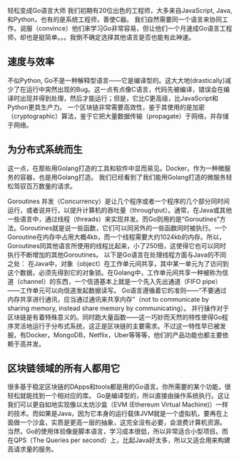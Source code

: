 轻松变成Go语言大师
我们初期有20位出色的工程师，大多来自JavaScript, Java, 和Python，也有的是系统工程师，善使C器。
我们自然需要同一个语言来协同工作。说服（convince）他们来学习Go非常容易，但让他们一个月速成Go语言工程师，却也是挺简单。。。我倒不确定选择其他语言是否也能有此神速。

## 速度与效率
不似Python, Go不是一种解释型语言——它是编译型的。这大大地(drastically)减少了在运行中突然出现的Bug。这一点有点像C语言，代码先被编译，错误会在编译时出现并得到处理，然后才能运行；但是，它比C更高级，比JavaScript和Python更具生产力。
一个区块链非常需要高效性，鉴于其使用的是加密（cryptographic）算法，鉴于它把大量数据传输（propagate）于网络，并存储于网络。

## 为分布式系统而生
这一点，在那些用Golang打造的工具和软件中显而易见。Docker，作为一种微服务的容器，也是用Golang打造。
我们已经看到了我们能用Golang打造的微服务轻松驾驭百万数量的请求。

Goroutines
并发（Concurrency）是让几个程序或者一个程序的几个部分同时间运行，或者说并行，以提升计算机的吞吐量（throughput）。通常，在Java或其他一些语言中，通过线程（threads）来实现并发。而Go则用的是“Goroutines”方法。Goroutines就是说一些函数，它们可以同另外的一些函数同时被执行。一个Goroutine在内存中占用大概4kb，而一个线程需要大约1024kb的内存。所以，Goroutines同其他语言所使用的线程比起来，小了250倍，这使得它也可以同时执行不断增加的其他Goroutines。
以下是Go语言在处理线程方面与Java的不同之处：
在Java中，对象（object）在工作单元间共享，其中某一单元为了访问到这个数据，必须先得到它的对象锁。在Golang中，工作单元间共享一种被称为信道（channel）的东西，一个信道基本上就是一个先入先出通道（FIFO pipe）——工作单元可以向信道发起数据读写。
Go语言遵循着它的准则——“不要通过内存共享进行通讯，应当通过通讯来共享内存”（not to communicate by sharing memory, instead share memory by communicating）。
并行操作对于区块链是有着特殊意义的。同时跑大量函数——这一巧妙而天然的特性使得Go程序灵活地运行于分布式系统，这正是区块链的主要需求。不过这一特性早已被发掘，有Docker，MongoDB，Netflix，Uber等等等，他们的产品功能也都主要依赖于高并发。

## 区块链领域的所有人都用它
很多基于稳定区块链的DApps和tools都是用的Go语言。你所需要的某个功能，很轻松就能找到一个相对应的库。
Go是编译型的，所以直接由操作系统执行。这让我们可以更自如地实现像以太坊沙盒（EVM (Ethereum Virtual Machine)）一样的技术。而如果是Java，因为它本身的运行载体JVM就是一个虚拟机，要再在上面做一个沙盒，实质是更高一层的抽象，这完全没有必要，会浪费计算机资源。
当然，Go的使用体验像是脚本语言，学习成本很低，所以非常适合小型项目。而在QPS（The Queries per second）上，比起Java好太多，所以又适合用来构建高请求量的服务。
